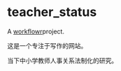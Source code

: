 # teacher_status

A [workflowr](https://xiaomaohao.github.io/teacher_status/)project.

[workflowr]: https://xiaomaohao.github.io/teacher_status/

这是一个专注于写作的网站。

当下中小学教师人事关系法制化的研究。
